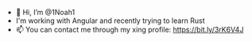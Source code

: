- 👋 Hi, I’m @1Noah1
- I'm working with Angular and recently trying to learn Rust
- 📫 You can contact me through my xing profile: https://bit.ly/3rK6V4J


